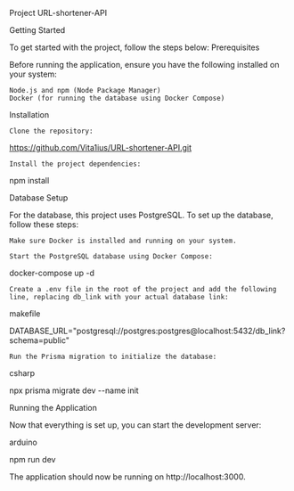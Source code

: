 Project URL-shortener-API

Getting Started

To get started with the project, follow the steps below:
Prerequisites

Before running the application, ensure you have the following installed on your system:

    Node.js and npm (Node Package Manager)
    Docker (for running the database using Docker Compose)

Installation

    Clone the repository:

https://github.com/Vita1ius/URL-shortener-API.git

    Install the project dependencies:

npm install

Database Setup

For the database, this project uses PostgreSQL. To set up the database, follow these steps:

    Make sure Docker is installed and running on your system.

    Start the PostgreSQL database using Docker Compose:

docker-compose up -d

    Create a .env file in the root of the project and add the following line, replacing db_link with your actual database link:

makefile

DATABASE_URL="postgresql://postgres:postgres@localhost:5432/db_link?schema=public"

    Run the Prisma migration to initialize the database:

csharp

npx prisma migrate dev --name init

Running the Application

Now that everything is set up, you can start the development server:

arduino

npm run dev

The application should now be running on http://localhost:3000.
